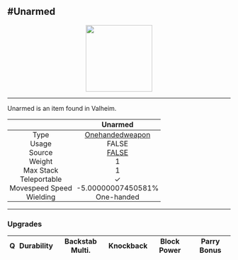 <meta property="og:title" content="Unarmed - MoreValheim" /><meta property="og:type" content="website" /><meta property="og:image" content="/assets/unarmed.png" /><meta property="og:description" content="Unarmed is an item found in Valheim." /><meta name="theme-color" content="#546D78"><meta name="twitter:card" content="summary_large_image">
#Unarmed
-------------
<style>img {width:20px;}.tb {width:150px;display: block;margin-left: auto;margin-right: auto;}</style>

<style>.md-typeset table:not([class]) th:not([align]) {min-width:unset!important;}</style>
<style>td{padding:0em 0.3em!important;text-align:center!important;border-left:.05rem solid var(--md-default-fg-color--lightest)}</style>

<style>th{padding:0.1em 0.3em!important;text-align:center!important;font-weight:bold}</style>

<style>pre{text-align:right!important}</style>
<style>table tr td:first-child {border-left: 0;};</style>

<figure><img src="/assets/unarmed.png" class="tb" /><figcaption><small></small></figcaption></figure>

-------------

Unarmed is an item found in Valheim.

|        | Unarmed              |
| ----------- | ------------------------------------ |
| Type | [Onehandedweapon](../../types/onehandedweapon)
| Usage | FALSE<br>
| Source | [FALSE](../../items/false)
| Weight | 1 |
| Max Stack | 1 |
| Teleportable | ✓
| Movespeed Speed | -5.00000007450581%
| Wielding | One-handed


-------------

### Upgrades
| Q | Durability | Backstab Multi. | Knockback | Block Power | Parry Bonus
| - | - | - | - | - | - 
